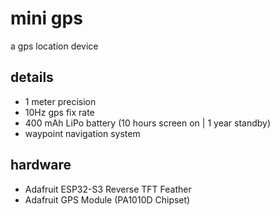 # mini gps

a gps location device

## details

- 1 meter precision
- 10Hz gps fix rate
- 400 mAh LiPo battery (10 hours screen on | 1 year standby)
- waypoint navigation system

## hardware

- Adafruit ESP32-S3 Reverse TFT Feather
- Adafruit GPS Module (PA1010D Chipset)
